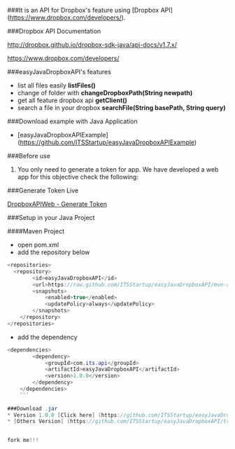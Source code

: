 ###It is an API for Dropbox's feature using [Dropbox API] (https://www.dropbox.com/developers/).  

###Dropbox API Documentation 

http://dropbox.github.io/dropbox-sdk-java/api-docs/v1.7.x/


https://www.dropbox.com/developers/

###easyJavaDropboxAPI's features 

* list all files easily **listFiles()**
* change of folder with **changeDropboxPath(String newpath)**
* get all feature dropbox api **getClient()**
* search a file in your dropbox **searchFile(String basePath, String query)**

###Download example with Java Application 

* [easyJavaDropboxAPIExample] (https://github.com/ITSStartup/easyJavaDropboxAPIExample)

###Before use

1. You only need to generate a token for app. We have developed a web app for this objective check the following:

###Generate Token Live

[DropboxAPIWeb - Generate Token](http://apps.camilolopes.com.br/dpboxapiweb/)

###Setup in your Java Project

####Maven Project
* open pom.xml 
* add the repository below
```java
<repositories>
  <repository>
        <id>easyJavaDropboxAPI</id>
        <url>https://raw.github.com/ITSStartup/easyJavaDropboxAPI/mvn-repo</url>
        <snapshots>
            <enabled>true</enabled>
            <updatePolicy>always</updatePolicy>
        </snapshots>
    </repository>
</repositories>
```

* add the dependency 
```java
<dependencies>
		<dependency>
			<groupId>com.its.api</groupId>
			<artifactId>easyJavaDropboxAPI</artifactId>
			<version>1.0.0</version>
		</dependency>
	</dependencies>
	```
	
###Download .jar 
* Version 1.0.0 [Click here] (https://github.com/ITSStartup/easyJavaDropboxAPI/blob/mvn-repo/com/its/api/easyJavaDropboxAPI/1.0.0/easyJavaDropboxAPI-1.0.0.jar?raw=true)
* [Others Version] (https://github.com/ITSStartup/easyJavaDropboxAPI/tree/mvn-repo/com/its/api/easyJavaDropboxAPI)


fork me!!! 




